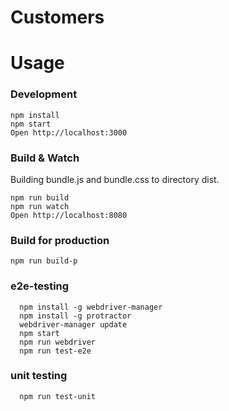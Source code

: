 # Customers

# Usage
### Development
```
npm install
npm start
Open http://localhost:3000
```
### Build & Watch
Building  bundle.js and bundle.css to directory dist.
```
npm run build
npm run watch
Open http://localhost:8080
```
### Build for production
```
npm run build-p
```

### e2e-testing
  ```
    npm install -g webdriver-manager
    npm install -g protractor
    webdriver-manager update
    npm start
    npm run webdriver
    npm run test-e2e
  ```
### unit testing
  ```
    npm run test-unit
  ```
